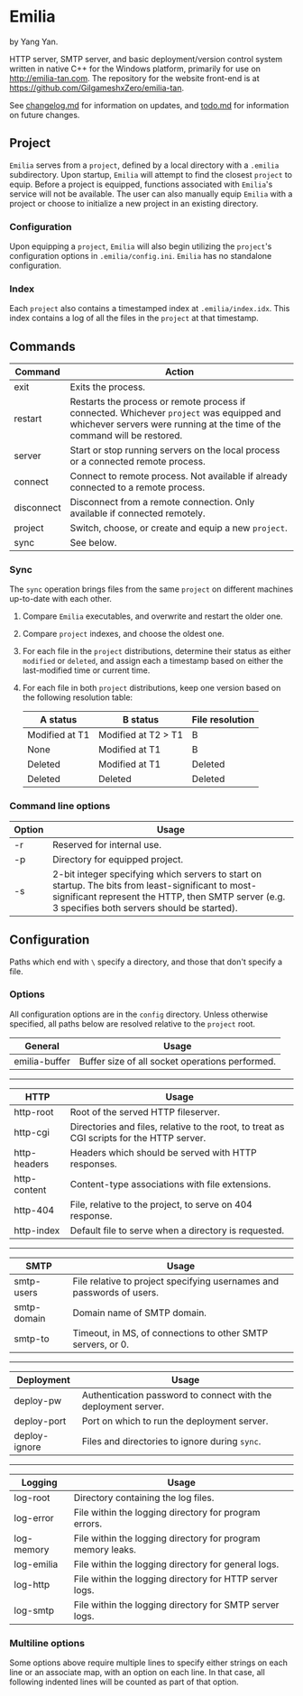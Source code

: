 # Emilia

by Yang Yan.

HTTP server, SMTP server, and basic deployment/version control system written in native C++ for the Windows platform, primarily for use on <http://emilia-tan.com>. The repository for the website front-end is at <https://github.com/GilgameshxZero/emilia-tan>.

See [changelog.md](changelog.md) for information on updates, and [todo.md](todo.md) for information on future changes.

## Project

`Emilia` serves from a `project`, defined by a local directory with a `.emilia` subdirectory. Upon startup, `Emilia` will attempt to find the closest `project` to equip. Before a project is equipped, functions associated with `Emilia`'s service will not be available. The user can also manually equip `Emilia` with a project or choose to initialize a new project in an existing directory.

### Configuration

Upon equipping a `project`, `Emilia` will also begin utilizing the `project`'s configuration options in `.emilia/config.ini`. `Emilia` has no standalone configuration.

### Index

Each `project` also contains a timestamped index at `.emilia/index.idx`. This index contains a log of all the files in the `project` at that timestamp.

## Commands

Command|Action
-|-
exit|Exits the process.
restart|Restarts the process or remote process if connected. Whichever `project` was equipped and whichever servers were running at the time of the command will be restored.
server|Start or stop running servers on the local process or a connected remote process.
connect|Connect to remote process. Not available if already connected to a remote process.
disconnect|Disconnect from a remote connection. Only available if connected remotely.
project|Switch, choose, or create and equip a new `project`.
sync|See below.

### Sync

The `sync` operation brings files from the same `project` on different machines up-to-date with each other.

1. Compare `Emilia` executables, and overwrite and restart the older one.
2. Compare `project` indexes, and choose the oldest one.
3. For each file in the `project` distributions, determine their status as either `modified` or `deleted`, and assign each a timestamp based on either the last-modified time or current time.
4. For each file in both `project` distributions, keep one version based on the following resolution table:

   A status|B status|File resolution
   -|-|-
   Modified at T1|Modified at T2 > T1|B
   None|Modified at T1|B
   Deleted|Modified at T1|Deleted
   Deleted|Deleted|Deleted

### Command line options

Option|Usage
-|-
-r|Reserved for internal use.
-p|Directory for equipped project.
-s|2-bit integer specifying which servers to start on startup. The bits from least-significant to most-significant represent the HTTP, then SMTP server (e.g. 3 specifies both servers should be started).

## Configuration

Paths which end with `\` specify a directory, and those that don't specify a file.

### Options

All configuration options are in the `config` directory. Unless otherwise specified, all paths below are resolved relative to the `project` root.

General|Usage
-|-
emilia-buffer|Buffer size of all socket operations performed.

***

HTTP|Usage
-|-
http-root|Root of the served HTTP fileserver.
http-cgi|Directories and files, relative to the root, to treat as CGI scripts for the HTTP server.
http-headers|Headers which should be served with HTTP responses.
http-content|Content-type associations with file extensions.
http-404|File, relative to the project, to serve on 404 response.
http-index|Default file to serve when a directory is requested.

***

SMTP|Usage
-|-
smtp-users|File relative to project specifying usernames and passwords of users.
smtp-domain|Domain name of SMTP domain.
smtp-to|Timeout, in MS, of connections to other SMTP servers, or 0.

***

Deployment|Usage
-|-
deploy-pw|Authentication password to connect with the deployment server.
deploy-port|Port on which to run the deployment server.
deploy-ignore|Files and directories to ignore during `sync`.

***

Logging|Usage
-|-
log-root|Directory containing the log files.
log-error|File within the logging directory for program errors.
log-memory|File within the logging directory for program memory leaks.
log-emilia|File within the logging directory for general logs.
log-http|File within the logging directory for HTTP server logs.
log-smtp|File within the logging directory for SMTP server logs.

### Multiline options

Some options above require multiple lines to specify either strings on each line or an associate map, with an option on each line. In that case, all following indented lines will be counted as part of that option.
